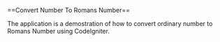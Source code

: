 ==Convert Number To Romans Number== 

The application is a demostration of how to convert ordinary number to Romans Number using CodeIgniter.
